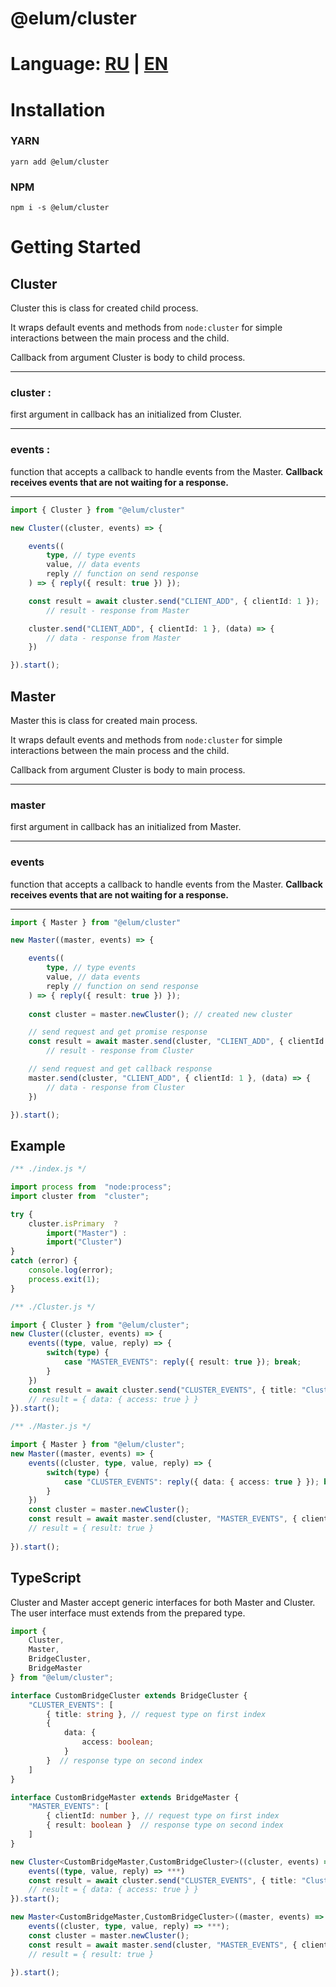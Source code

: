 # @elum/cluster

# Language: [RU](./README.RU.md) | [EN](./README.md)

# Installation

### YARN

    yarn add @elum/cluster

### NPM

	npm i -s @elum/cluster

# Getting Started

## Cluster

Cluster this is class for created child process.

It wraps default events and methods from `node:cluster` 
for simple interactions between the main process and the child.

Callback from argument Cluster is body to child process.
****
### **cluster** :
 first argument in callback has an initialized from Cluster.
  ****
### **events** :
 function that accepts a callback to handle events from the Master. **Сallback receives events that are not waiting for a response.**

****
```ts
import { Cluster } from "@elum/cluster"

new Cluster((cluster, events) => {

	events((
		type, // type events 
		value, // data events
		reply // function on send response
	) => { reply({ result: true }) });

	const result = await cluster.send("CLIENT_ADD", { clientId: 1 });
		// result - response from Master

	cluster.send("CLIENT_ADD", { clientId: 1 }, (data) => {
		// data - response from Master
	})

}).start();
```

## Master

Master this is class for created main process.

It wraps default events and methods from `node:cluster` 
for simple interactions between the main process and the child.

Callback from argument Cluster is body to main process.
****
### **master** 
first argument in callback has an initialized from Master.

 ****
### **events** 
 function that accepts a callback to handle events from the Master. **Сallback receives events that are not waiting for a response.**

****
```ts
import { Master } from "@elum/cluster"

new Master((master, events) => {

	events((
		type, // type events 
		value, // data events
		reply // function on send response
	) => { reply({ result: true }) });
    
    const cluster = master.newCluster(); // created new cluster

    // send request and get promise response
	const result = await master.send(cluster, "CLIENT_ADD", { clientId: 1 });
		// result - response from Cluster

    // send request and get callback response
	master.send(cluster, "CLIENT_ADD", { clientId: 1 }, (data) => {
		// data - response from Cluster
	})

}).start();
```

## Example
```ts
/** ./index.js */

import process from  "node:process";
import cluster from  "cluster";

try {
	cluster.isPrimary  ?
		import("Master") :
		import("Cluster")
}
catch (error) {
	console.log(error);
	process.exit(1);
}
```
```ts
/** ./Cluster.js */

import { Cluster } from "@elum/cluster";
new Cluster((cluster, events) => {
    events((type, value, reply) => {
	    switch(type) {
		    case "MASTER_EVENTS": reply({ result: true }); break;
		}
	})
	const result = await cluster.send("CLUSTER_EVENTS", { title: "Cluster NodeJS" });
	// result = { data: { access: true } }
}).start();
```
```ts
/** ./Master.js */

import { Master } from "@elum/cluster";
new Master((master, events) => {
    events((cluster, type, value, reply) => {
	    switch(type) {
		    case "CLUSTER_EVENTS": reply({ data: { access: true } }); break;
		}
	})
    const cluster = master.newCluster();
	const result = await master.send(cluster, "MASTER_EVENTS", { clientId: 1 });
	// result = { result: true }
	
}).start();
```
## TypeScript
Cluster and Master accept generic interfaces for both Master and Cluster.
The user interface must extends from the prepared type.



```ts
import {
	Cluster,
	Master,
	BridgeCluster,
	BridgeMaster
} from "@elum/cluster";

interface CustomBridgeCluster extends BridgeCluster {
	"CLUSTER_EVENTS": [
		{ title: string }, // request type on first index
		{ 
			data: {
				access: boolean;
			} 
		}  // response type on second index
	]
}

interface CustomBridgeMaster extends BridgeMaster {
	"MASTER_EVENTS": [
		{ clientId: number }, // request type on first index
		{ result: boolean }  // response type on second index
	]
}

new Cluster<CustomBridgeMaster,CustomBridgeCluster>((cluster, events) => {
	events((type, value, reply) => ***)
	const result = await cluster.send("CLUSTER_EVENTS", { title: "Cluster NodeJS" });
	// result = { data: { access: true } }
}).start();

new Master<CustomBridgeMaster,CustomBridgeCluster>((master, events) => {
    events((cluster, type, value, reply) => ***);
    const cluster = master.newCluster();
	const result = await master.send(cluster, "MASTER_EVENTS", { clientId: 1 });
	// result = { result: true }
	
}).start();
```